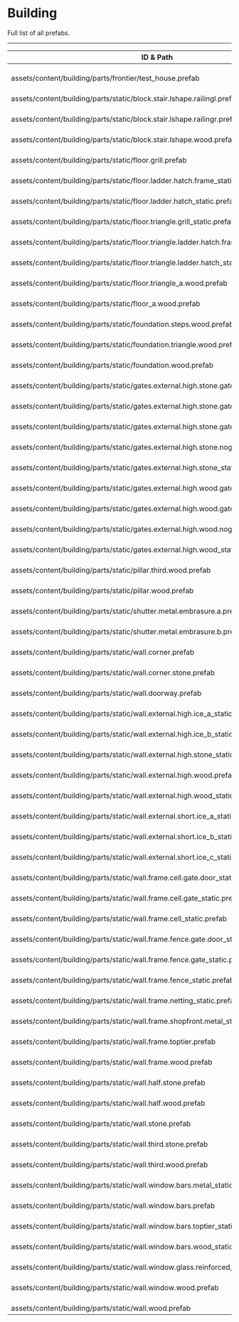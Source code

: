 # Building
Full list of all <Badge type="warning" text="61"/> prefabs.

---
| ID & Path |
| --- |
| <Badge type="tip" text="3680526368"/> <br> assets/content/building/parts/frontier/test_house.prefab |
| <Badge type="tip" text="1075927231"/> <br> assets/content/building/parts/static/block.stair.lshape.railingl.prefab |
| <Badge type="tip" text="3313274656"/> <br> assets/content/building/parts/static/block.stair.lshape.railingr.prefab |
| <Badge type="tip" text="3144798988"/> <br> assets/content/building/parts/static/block.stair.lshape.wood.prefab |
| <Badge type="tip" text="1229669637"/> <br> assets/content/building/parts/static/floor.grill.prefab |
| <Badge type="tip" text="3666989698"/> <br> assets/content/building/parts/static/floor.ladder.hatch.frame_static.prefab |
| <Badge type="tip" text="2608292701"/> <br> assets/content/building/parts/static/floor.ladder.hatch_static.prefab |
| <Badge type="tip" text="2437998989"/> <br> assets/content/building/parts/static/floor.triangle.grill_static.prefab |
| <Badge type="tip" text="2959090239"/> <br> assets/content/building/parts/static/floor.triangle.ladder.hatch.frame_static.prefab |
| <Badge type="tip" text="2328118399"/> <br> assets/content/building/parts/static/floor.triangle.ladder.hatch_static.prefab |
| <Badge type="tip" text="2913874537"/> <br> assets/content/building/parts/static/floor.triangle_a.wood.prefab |
| <Badge type="tip" text="3740018555"/> <br> assets/content/building/parts/static/floor_a.wood.prefab |
| <Badge type="tip" text="2458742612"/> <br> assets/content/building/parts/static/foundation.steps.wood.prefab |
| <Badge type="tip" text="1288827789"/> <br> assets/content/building/parts/static/foundation.triangle.wood.prefab |
| <Badge type="tip" text="496598178"/> <br> assets/content/building/parts/static/foundation.wood.prefab |
| <Badge type="tip" text="3839688342"/> <br> assets/content/building/parts/static/gates.external.high.stone.gate_l_static.prefab |
| <Badge type="tip" text="366435619"/> <br> assets/content/building/parts/static/gates.external.high.stone.gate_r_lock_static.prefab |
| <Badge type="tip" text="3306119609"/> <br> assets/content/building/parts/static/gates.external.high.stone.gate_r_static.prefab |
| <Badge type="tip" text="2784439237"/> <br> assets/content/building/parts/static/gates.external.high.stone.nogate_static.prefab |
| <Badge type="tip" text="1622317237"/> <br> assets/content/building/parts/static/gates.external.high.stone_static.prefab |
| <Badge type="tip" text="4166073246"/> <br> assets/content/building/parts/static/gates.external.high.wood.gate_l_static.prefab |
| <Badge type="tip" text="2188858996"/> <br> assets/content/building/parts/static/gates.external.high.wood.gate_r_static.prefab |
| <Badge type="tip" text="2803739383"/> <br> assets/content/building/parts/static/gates.external.high.wood.nogate_static.prefab |
| <Badge type="tip" text="3894600690"/> <br> assets/content/building/parts/static/gates.external.high.wood_static.prefab |
| <Badge type="tip" text="3387407981"/> <br> assets/content/building/parts/static/pillar.third.wood.prefab |
| <Badge type="tip" text="3244004659"/> <br> assets/content/building/parts/static/pillar.wood.prefab |
| <Badge type="tip" text="2185170249"/> <br> assets/content/building/parts/static/shutter.metal.embrasure.a.prefab |
| <Badge type="tip" text="2583374614"/> <br> assets/content/building/parts/static/shutter.metal.embrasure.b.prefab |
| <Badge type="tip" text="546214871"/> <br> assets/content/building/parts/static/wall.corner.prefab |
| <Badge type="tip" text="3380555174"/> <br> assets/content/building/parts/static/wall.corner.stone.prefab |
| <Badge type="tip" text="2695954185"/> <br> assets/content/building/parts/static/wall.doorway.prefab |
| <Badge type="tip" text="3968733982"/> <br> assets/content/building/parts/static/wall.external.high.ice_a_static.prefab |
| <Badge type="tip" text="679719897"/> <br> assets/content/building/parts/static/wall.external.high.ice_b_static.prefab |
| <Badge type="tip" text="3714004034"/> <br> assets/content/building/parts/static/wall.external.high.stone_static.prefab |
| <Badge type="tip" text="188769219"/> <br> assets/content/building/parts/static/wall.external.high.wood.prefab |
| <Badge type="tip" text="2953985093"/> <br> assets/content/building/parts/static/wall.external.high.wood_static.prefab |
| <Badge type="tip" text="3379368243"/> <br> assets/content/building/parts/static/wall.external.short.ice_a_static.prefab |
| <Badge type="tip" text="3952813158"/> <br> assets/content/building/parts/static/wall.external.short.ice_b_static.prefab |
| <Badge type="tip" text="2822037645"/> <br> assets/content/building/parts/static/wall.external.short.ice_c_static.prefab |
| <Badge type="tip" text="2530959899"/> <br> assets/content/building/parts/static/wall.frame.cell.gate.door_static.prefab |
| <Badge type="tip" text="3142139264"/> <br> assets/content/building/parts/static/wall.frame.cell.gate_static.prefab |
| <Badge type="tip" text="3557945461"/> <br> assets/content/building/parts/static/wall.frame.cell_static.prefab |
| <Badge type="tip" text="3155358660"/> <br> assets/content/building/parts/static/wall.frame.fence.gate.door_static.prefab |
| <Badge type="tip" text="2607185096"/> <br> assets/content/building/parts/static/wall.frame.fence.gate_static.prefab |
| <Badge type="tip" text="4007130895"/> <br> assets/content/building/parts/static/wall.frame.fence_static.prefab |
| <Badge type="tip" text="2148809972"/> <br> assets/content/building/parts/static/wall.frame.netting_static.prefab |
| <Badge type="tip" text="2475385051"/> <br> assets/content/building/parts/static/wall.frame.shopfront.metal_static.prefab |
| <Badge type="tip" text="925856999"/> <br> assets/content/building/parts/static/wall.frame.toptier.prefab |
| <Badge type="tip" text="2860642624"/> <br> assets/content/building/parts/static/wall.frame.wood.prefab |
| <Badge type="tip" text="2793373073"/> <br> assets/content/building/parts/static/wall.half.stone.prefab |
| <Badge type="tip" text="1206047103"/> <br> assets/content/building/parts/static/wall.half.wood.prefab |
| <Badge type="tip" text="2276935401"/> <br> assets/content/building/parts/static/wall.stone.prefab |
| <Badge type="tip" text="1435181429"/> <br> assets/content/building/parts/static/wall.third.stone.prefab |
| <Badge type="tip" text="1323342146"/> <br> assets/content/building/parts/static/wall.third.wood.prefab |
| <Badge type="tip" text="3957461433"/> <br> assets/content/building/parts/static/wall.window.bars.metal_static.prefab |
| <Badge type="tip" text="1419500817"/> <br> assets/content/building/parts/static/wall.window.bars.prefab |
| <Badge type="tip" text="2506837289"/> <br> assets/content/building/parts/static/wall.window.bars.toptier_static.prefab |
| <Badge type="tip" text="363885728"/> <br> assets/content/building/parts/static/wall.window.bars.wood_static.prefab |
| <Badge type="tip" text="3432446071"/> <br> assets/content/building/parts/static/wall.window.glass.reinforced_static.prefab |
| <Badge type="tip" text="1693886805"/> <br> assets/content/building/parts/static/wall.window.wood.prefab |
| <Badge type="tip" text="1220779637"/> <br> assets/content/building/parts/static/wall.wood.prefab |
